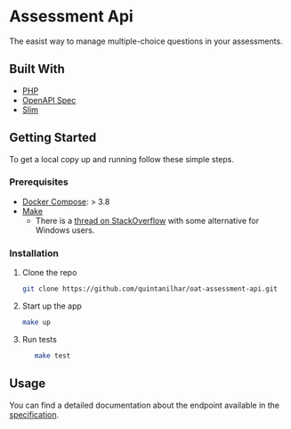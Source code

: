# Assessment Api

The easist way to manage multiple-choice questions in your assessments.

## Built With

* [PHP](https://www.php.net/)
* [OpenAPI Spec](https://swagger.io/specification/)
* [Slim](https://www.slimframework.com/)

## Getting Started

To get a local copy up and running follow these simple steps.

### Prerequisites

* [Docker Compose](https://docs.docker.com/compose/compose-file/): > 3.8
* [Make](https://www.gnu.org/software/make/manual/make.html#Introduction)
    * There is a [thread on StackOverflow](https://stackoverflow.com/questions/32127524/how-to-install-and-use-make-in-windows) with some alternative for Windows users.

### Installation

1. Clone the repo
   ```sh
   git clone https://github.com/quintanilhar/oat-assessment-api.git
   ```
2. Start up the app
   ```sh
   make up
   ```
3. Run tests
   ```sh
      make test
   ```

## Usage

You can find a detailed documentation about the endpoint available in the [specification](!#docs/open-api.yaml).